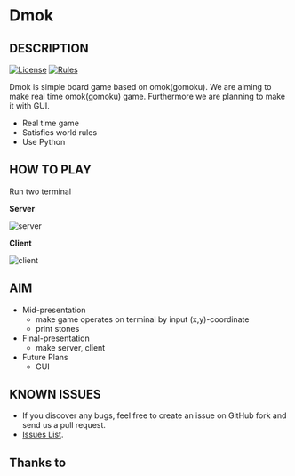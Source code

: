 Dmok
===============================================================

## DESCRIPTION
[![License](https://img.shields.io/badge/license-MIT-green.svg)](https://opensource.org/licenses/MIT)
[![Rules](https://img.shields.io/badge/Rules-Wiki-blue.svg)](https://en.wikipedia.org/wiki/Gomoku#Official_rules)

Dmok is simple board game based on omok(gomoku). We are aiming to make real time omok(gomoku) game. Furthermore we are planning to make it with GUI.

* Real time game
* Satisfies world rules
* Use Python

## HOW TO PLAY

Run two terminal

**Server**


![server](https://cloud.githubusercontent.com/assets/22341389/21348901/9a1c7a28-c6f2-11e6-920c-5272429bb896.gif)


**Client**


![client](https://cloud.githubusercontent.com/assets/22341389/21349061/4ca0971a-c6f3-11e6-8fe6-d70bc15a068e.gif)


## AIM

* Mid-presentation
  * make game operates on terminal by input (x,y)-coordinate
  * print stones
* Final-presentation
  * make server, client
* Future Plans
  * GUI

## KNOWN ISSUES

* If you discover any bugs, feel free to create an issue on GitHub fork and send us a pull request.
* [Issues List](https://github.com/3people/dropship_project).

## Thanks to

